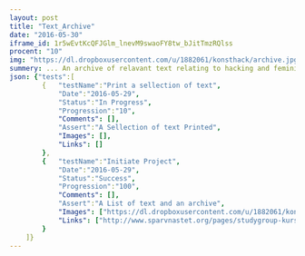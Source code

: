 ```yaml
---
layout: post
title: "Text_Archive"
date: "2016-05-30"
iframe_id: 1r5wEvtKcQFJGlm_lnevM9swaoFY8tw_bJitTmzRQlss
procent: "10"
img: "https://dl.dropboxusercontent.com/u/1882061/konsthack/archive.jpg"
summery: ... An archive of relavant text relating to hacking and feminism
json: {"tests":[
        {   "testName":"Print a sellection of text", 
            "Date":"2016-05-29",
            "Status":"In Progress",
            "Progression":"10",
            "Comments": [],
            "Assert":"A Sellection of text Printed",
            "Images": [],  
            "Links": []
        },
        {   "testName":"Initiate Project", 
            "Date":"2016-05-29",
            "Status":"Success",
            "Progression":"100",
            "Comments": [],
            "Assert":"A List of text and an archive",
            "Images": ["https://dl.dropboxusercontent.com/u/1882061/konsthack/archive.jpg"],  
            "Links": ["http://www.sparvnastet.org/pages/studygroup-kursplan.html"]
        }
    ]}
---
```

<div class="test-target"></div>

